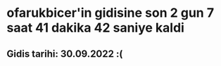 # ofarukbicer'in gidisine son 2 gun 7 saat 41 dakika 42 saniye kaldi

## Gidis tarihi: 30.09.2022 :(